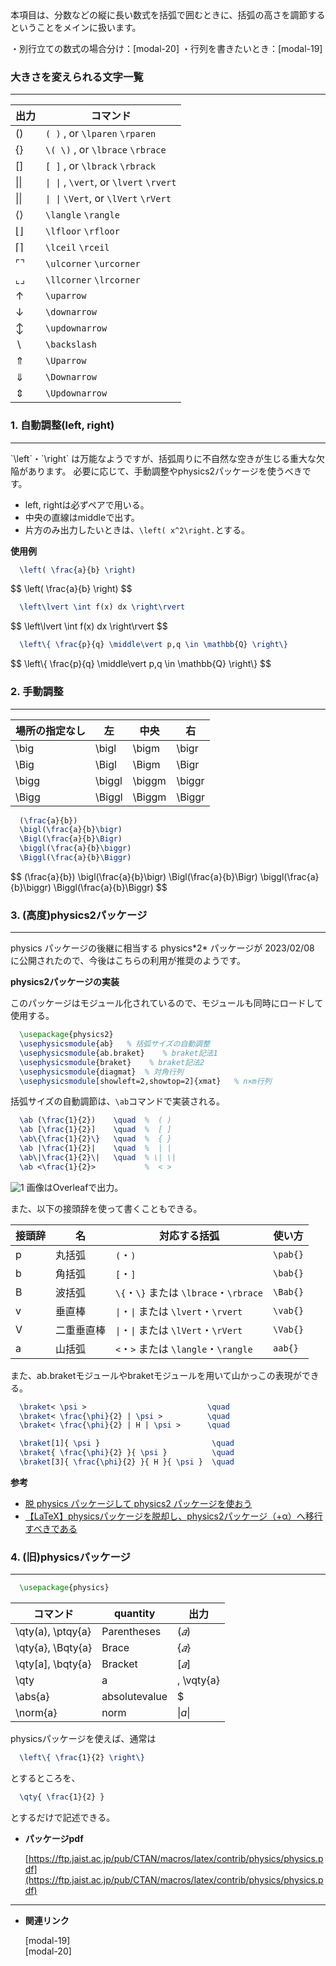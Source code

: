 <!-- 10 -->
<!--大きなかっこ(数式)-->

<aside class="warning">
<div>
本項目は、分数などの縦に長い数式を括弧で囲むときに、括弧の高さを調節するということをメインに扱います。

・別行立ての数式の場合分け：[modal-20]
・行列を書きたいとき：[modal-19]
</div>
</aside>

### **大きさを変えられる文字一覧**

---

| **出力** | **コマンド** |
| --- | --- |
| $( )$ | `( )` , or `\lparen`  `\rparen` |
| $\{ \}$ | `\( \)` , or `\lbrace`  `\rbrace` |
| $[ ]$ | `[ ]` , or `\lbrack`  `\rbrack` |
| $\lvert \rvert$ | `\| \|` , `\vert`, or `\lvert`  `\rvert` |
| $\| \|$ | `\| \|` `\Vert`, or `\lVert`  `\rVert` |
| $\langle\rangle$ | `\langle`  `\rangle` |
| $\lfloor\rfloor$ | `\lfloor`  `\rfloor` |
| $\lceil \rceil$ | `\lceil`  `\rceil` |
| $\ulcorner \urcorner$ | `\ulcorner`  `\urcorner` |
| $\llcorner \lrcorner$ | `\llcorner`  `\lrcorner` |
| $\uparrow$ | `\uparrow` |
| $\downarrow$ | `\downarrow` |
| $\updownarrow$ | `\updownarrow` |
| $\backslash$ | `\backslash` |
| $\Uparrow$ | `\Uparrow` |
| $\Downarrow$ | `\Downarrow` |
| $\Updownarrow$ | `\Updownarrow` |

### **1. 自動調整(left, right)**

---


<aside class="warning">
<div>
`\left`・`\right` は万能なようですが、括弧周りに不自然な空きが生じる重大な欠陥があります。
必要に応じて、手動調整やphysics2パッケージを使うべきです。
</div>
</aside>

- left, rightは必ずペアで用いる。
- 中央の直線はmiddleで出す。
- 片方のみ出力したいときは、`\left( x^2\right.`とする。

**使用例**

```latex
  \left( \frac{a}{b} \right)
```
<div>
$$
\left( \frac{a}{b} \right)
$$
</div>

```latex
  \left\lvert \int f(x) dx \right\rvert
```
<div>
$$
\left\lvert \int f(x) dx \right\rvert
$$
</div>

```latex
  \left\{ \frac{p}{q} \middle\vert p,q \in \mathbb{Q} \right\}
```

<div>
$$
\left\{ \frac{p}{q} \middle\vert p,q \in \mathbb{Q} \right\}
$$
</div>

### **2. 手動調整**

---

| **場所の指定なし** | **左** | **中央** | **右** |
| --- | --- | --- | --- |
| \big | \bigl | \bigm | \bigr |
| \Big | \Bigl | \Bigm | \Bigr |
| \bigg | \biggl | \biggm | \biggr |
| \Bigg | \Biggl | \Biggm | \Biggr |

```latex
  (\frac{a}{b})
  \bigl(\frac{a}{b}\bigr)
  \Bigl(\frac{a}{b}\Bigr)
  \biggl(\frac{a}{b}\biggr)
  \Biggl(\frac{a}{b}\Biggr)
```

<div>
$$
(\frac{a}{b})
\bigl(\frac{a}{b}\bigr)
\Bigl(\frac{a}{b}\Bigr)
\biggl(\frac{a}{b}\biggr)
\Biggl(\frac{a}{b}\Biggr)
$$
</div>

### **3. (高度)physics2パッケージ**

---

<aside class="warning">
<div>
physics パッケージの後継に相当する physics*2* パッケージが 2023/02/08 に公開されたので、今後はこちらの利用が推奨のようです。
</div>
</aside>

**physics2パッケージの実装**

このパッケージはモジュール化されているので、モジュールも同時にロードして使用する。

```latex
  \usepackage{physics2}
  \usephysicsmodule{ab}   % 括弧サイズの自動調整
  \usephysicsmodule{ab.braket}    % braket記法1
  \usephysicsmodule{braket}    % braket記法2
  \usephysicsmodule{diagmat}  % 対角行列
  \usephysicsmodule[showleft=2,showtop=2]{xmat}   % n×m行列
```

括弧サイズの自動調節は、`\ab`コマンドで実装される。

```latex
  \ab (\frac{1}{2})    \quad  %  ( )
  \ab [\frac{1}{2}]    \quad  %  [ ]
  \ab\{\frac{1}{2}\}   \quad  %  { }
  \ab |\frac{1}{2}|    \quad  %  | |
  \ab\|\frac{1}{2}\|   \quad  % \| \|
  \ab <\frac{1}{2}>           %  < >
```

![1](./CheatSheet/big-brackets-in-equation/1.png)
画像はOverleafで出力。


また、以下の接頭辞を使って書くこともできる。

| **接頭辞** | **名** | **対応する括弧** | **使い方** |
| --- | --- | --- | --- |
| p | 丸括弧 | `(`・`)` | `\pab{}` |
| b | 角括弧 | `[`・`]` | `\bab{}` |
| B | 波括弧 | `\{`・`\}` または `\lbrace`・`\rbrace` | `\Bab{}` |
| v | 垂直棒 | `\|`・`\|` または `\lvert`・`\rvert` | `\vab{}` |
| V | 二重垂直棒 | `\|`・`\|` または `\lVert`・`\rVert` | `\Vab{}` |
| a | 山括弧 | `<`・`>` または `\langle`・`\rangle` | `aab{}` |

また、ab.braketモジュールやbraketモジュールを用いて山かっこの表現ができる。

```latex
  \braket< \psi >                           \quad
  \braket< \frac{\phi}{2} | \psi >          \quad
  \braket< \frac{\phi}{2} | H | \psi >      \quad
```

```latex
  \braket[1]{ \psi }                         \quad
  \braket{ \frac{\phi}{2} }{ \psi }          \quad
  \braket[3]{ \frac{\phi}{2} }{ H }{ \psi }  \quad
```

**参考**

- [脱 physics パッケージして physics2 パッケージを使おう](https://qiita.com/Yarakashi_Kikohshi/items/131e2324f401c3effb84)
- [【LaTeX】physicsパッケージを脱却し、physics2パッケージ（+α）へ移行すべきである](https://qiita.com/gawara-t/items/57834e06f7fd95c18d26)

### **4. (旧)physicsパッケージ**

---

```latex
  \usepackage{physics}
```

| **コマンド** | quantity | **出力** |
| --- | --- | --- |
| \qty(a), \ptqy{a} | Parentheses | $(𝑎)$ |
| \qty{a}, \Bqty{a} | Brace | $\{𝑎\}$ |
| \qty[a], \bqty{a} | Bracket | $[𝑎]$ |
| \qty|a|, \vqty{a} | Vertical bar | $|a|$ |
| \abs{a} | absolutevalue | $|a|$ |
| \norm{a} | norm | $\|a\|$ |

physicsパッケージを使えば、通常は

```latex
  \left\{ \frac{1}{2} \right\}
```

とするところを、

```latex
  \qty{ \frac{1}{2} }
```

とするだけで記述できる。

- **パッケージpdf**
    
    [https://ftp.jaist.ac.jp/pub/CTAN/macros/latex/contrib/physics/physics.pdf](https://ftp.jaist.ac.jp/pub/CTAN/macros/latex/contrib/physics/physics.pdf)
    

---

- **関連リンク**
    
    <div class="related-link-wrapper">
      [modal-19]<!--行列(数式)--><br>
      [modal-20]<!--場合分け(数式中)-->
    </div>
